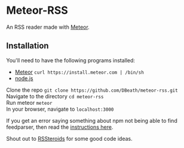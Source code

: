 # Meteor-RSS

An RSS reader made with [Meteor](http://www.meteor.com/).

## Installation

You'll need to have the following programs installed:
* [Meteor](http://www.meteor.com/) ```curl https://install.meteor.com | /bin/sh```
* [node.js](http://nodejs.org/)

Clone the repo ```git clone https://github.com/DBeath/meteor-rss.git```  
Navigate to the directory ```cd meteor-rss```  
Run meteor ```meteor```  
In your browser, navigate to ```localhost:3000```  

If you get an error saying something about npm not being able to find feedparser, then read the [instructions here](http://davidbeath.com/posts/using-node-modules-with-meteor.html).  


Shout out to [RSSteroids](https://github.com/AVGP/RSSteroids) for some good code ideas.